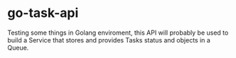 # go-task-api

Testing some things in Golang enviroment, this API will probably be used to build a Service that stores and provides Tasks status and objects in a Queue.
